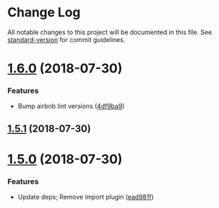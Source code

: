 # Change Log

All notable changes to this project will be documented in this file. See [standard-version](https://github.com/conventional-changelog/standard-version) for commit guidelines.

<a name="1.6.0"></a>
# [1.6.0](https://github.com/sappira-inc/eslint-config-sappira/compare/v1.5.0...v1.6.0) (2018-07-30)


### Features

* Bump airbnb lint versions ([4df9ba9](https://github.com/sappira-inc/eslint-config-sappira/commit/4df9ba9))



<a name="1.5.1"></a>
## [1.5.1](https://github.com/sappira-inc/eslint-config-sappira/compare/v1.5.0...v1.5.1) (2018-07-30)



<a name="1.5.0"></a>
# [1.5.0](https://github.com/sappira-inc/eslint-config-sappira/compare/v1.4.0...v1.5.0) (2018-07-30)


### Features

* Update deps; Remove import plugin ([ead981f](https://github.com/sappira-inc/eslint-config-sappira/commit/ead981f))
